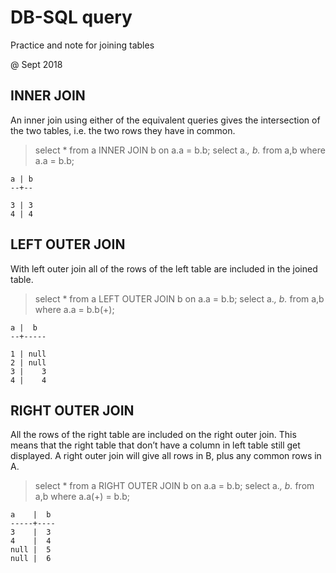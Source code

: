 # DB-SQL query
Practice and note for joining tables

@ Sept 2018

INNER JOIN
---------------
An inner join using either of the equivalent queries gives the intersection of the two tables, 
i.e. the two rows they have in common.

>select * from a INNER JOIN b on a.a = b.b;
>select a.*, b.*  from a,b where a.a = b.b;

    a | b
    --+--

    3 | 3
    4 | 4


LEFT OUTER JOIN
---------------- 
With left outer join all of the rows of the left table are included in the joined table.


>select * from a LEFT OUTER JOIN b on a.a = b.b;
>select a.*, b.*  from a,b where a.a = b.b(+);

    a |  b
    --+-----

    1 | null
    2 | null
    3 |    3
    4 |    4


RIGHT OUTER JOIN
----------------
All the rows of the right table are included on the right outer join. 
This means that the right table that don’t have a column in left table still get displayed.
A right outer join will give all rows in B, plus any common rows in A.

>select * from a RIGHT OUTER JOIN b on a.a = b.b;
>select a.*, b.*  from a,b where a.a(+) = b.b;

    a    |  b
    -----+----
    3    |  3
    4    |  4
    null |  5
    null |  6

